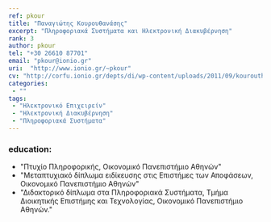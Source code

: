 ```yaml
---
ref: pkour
title: "Παναγιώτης Κουρουθανάσης"
excerpt: "Πληροφοριακά Συστήματα και Ηλεκτρονική Διακυβέρνηση"
rank: 3
author: pkour
tel: "+30 26610 87701"
email: "pkour@ionio.gr"
uri:  "http://www.ionio.gr/~pkour"
cv: "http://corfu.ionio.gr/depts/di/wp-content/uploads/2011/09/kourouthanassis_cv_en_2011.pdf"
categories:
 - ""
tags:
 - "Ηλεκτρονικό Επιχειρείν"
 - "Ηλεκτρονική Διακυβέρνηση"
 - "Πληροφοριακά Συστήματα"
---
```


### education:
  - "Πτυχίο Πληροφορικής, Οικονομικό Πανεπιστήμιο Αθηνών"
  - "Μεταπτυχιακό δίπλωμα ειδίκευσης στις Επιστήμες των Αποφάσεων, Οικονομικό Πανεπιστήμιο Αθηνών"
  - "Διδακτορικό δίπλωμα στα Πληροφοριακά Συστήματα, Τμήμα Διοικητικής Επιστήμης και Τεχνολογίας, Οικονομικό Πανεπιστήμιο Αθηνών."

